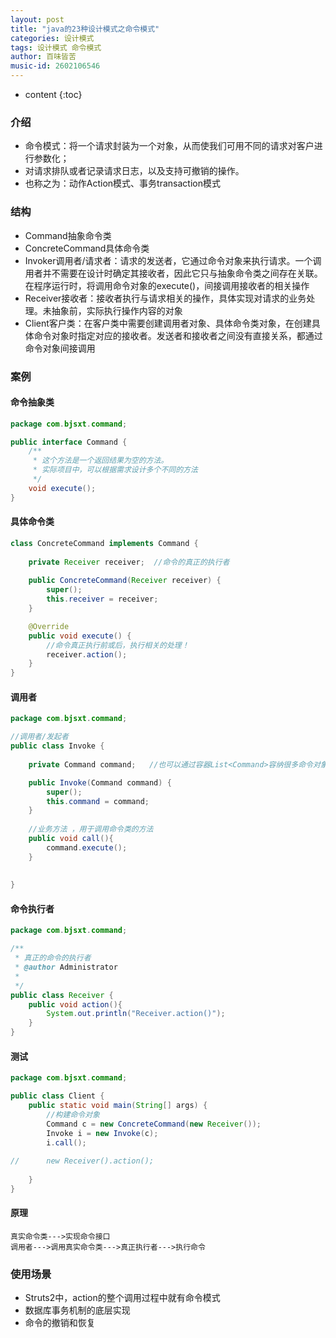 ```yaml
---
layout: post
title: "java的23种设计模式之命令模式"
categories: 设计模式
tags: 设计模式 命令模式
author: 百味皆苦
music-id: 2602106546
---
```


* content
{:toc}
### 介绍

- 命令模式：将一个请求封装为一个对象，从而使我们可用不同的请求对客户进行参数化；
- 对请求排队或者记录请求日志，以及支持可撤销的操作。
- 也称之为：动作Action模式、事务transaction模式



### 结构

- Command抽象命令类
- ConcreteCommand具体命令类
- Invoker调用者/请求者：请求的发送者，它通过命令对象来执行请求。一个调用者并不需要在设计时确定其接收者，因此它只与抽象命令类之间存在关联。在程序运行时，将调用命令对象的execute()，间接调用接收者的相关操作
- Receiver接收者：接收者执行与请求相关的操作，具体实现对请求的业务处理。未抽象前，实际执行操作内容的对象
- Client客户类：在客户类中需要创建调用者对象、具体命令类对象，在创建具体命令对象时指定对应的接收者。发送者和接收者之间没有直接关系，都通过命令对象间接调用



### 案例

#### 命令抽象类

```java
package com.bjsxt.command;

public interface Command {
	/**
	 * 这个方法是一个返回结果为空的方法。
	 * 实际项目中，可以根据需求设计多个不同的方法
	 */
	void execute();
}
```



#### 具体命令类

```java
class ConcreteCommand implements Command {
	
	private Receiver receiver;	//命令的真正的执行者
	
	public ConcreteCommand(Receiver receiver) {
		super();
		this.receiver = receiver;
	}

	@Override
	public void execute() {
		//命令真正执行前或后，执行相关的处理！
		receiver.action();
	}
}
```



#### 调用者

```java
package com.bjsxt.command;

//调用者/发起者
public class Invoke {
	
	private Command command;   //也可以通过容器List<Command>容纳很多命令对象，进行批处理。数据库底层的事务管理就是类似的结构！

	public Invoke(Command command) {
		super();
		this.command = command;
	} 
	
	//业务方法 ，用于调用命令类的方法
	public void call(){
		command.execute();
	}
	
	
}

```



#### 命令执行者

```java
package com.bjsxt.command;

/**
 * 真正的命令的执行者
 * @author Administrator
 *
 */
public class Receiver {
	public void action(){
		System.out.println("Receiver.action()");
	}
}

```



#### 测试

```java
package com.bjsxt.command;

public class Client {
	public static void main(String[] args) {
		//构建命令对象
		Command c = new ConcreteCommand(new Receiver());
		Invoke i = new Invoke(c);
		i.call();
	
//		new Receiver().action();
		
	}
}

```



#### 原理

```
真实命令类--->实现命令接口
调用者--->调用真实命令类--->真正执行者--->执行命令
```



### 使用场景

- Struts2中，action的整个调用过程中就有命令模式
- 数据库事务机制的底层实现
- 命令的撤销和恢复